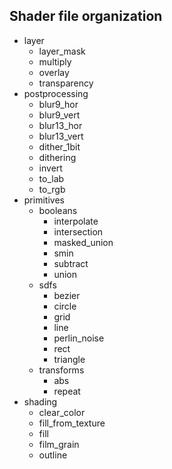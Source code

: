 ## Shader file organization

- layer
    - layer_mask
    - multiply
    - overlay
    - transparency
- postprocessing
    - blur9_hor
    - blur9_vert
    - blur13_hor
    - blur13_vert
    - dither_1bit
    - dithering
    - invert
    - to_lab
    - to_rgb
- primitives
    - booleans
        - interpolate
        - intersection
        - masked_union
        - smin
        - subtract
        - union
    - sdfs
        - bezier
        - circle
        - grid
        - line
        - perlin_noise
        - rect
        - triangle
    - transforms
        - abs
        - repeat
- shading
    - clear_color
    - fill_from_texture
    - fill
    - film_grain
    - outline